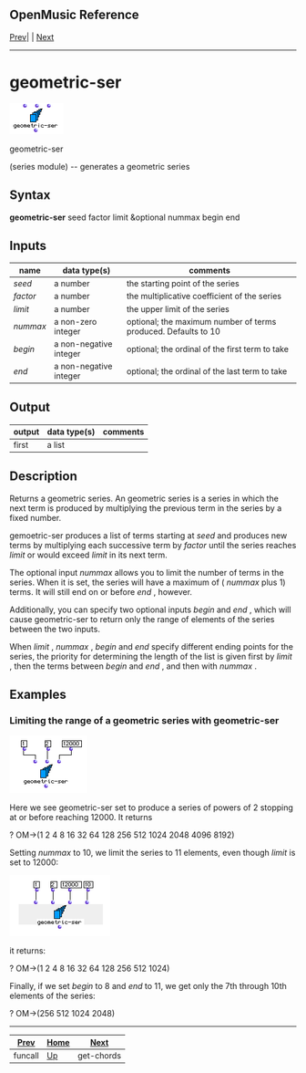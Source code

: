 OpenMusic Reference  
---  
[Prev](funcall)| | [Next](get-chords)  
  
* * *

# geometric-ser

![](figures/functions/series/geometric-ser.png)

  
  
geometric-ser  
  
(series module) \-- generates a geometric series  

## Syntax

   **geometric-ser**  seed factor limit &optional nummax begin end  

## Inputs

name| data type(s)| comments  
---|---|---  
  _seed_ |  a number| the starting point of the series  
  _factor_ |  a number| the multiplicative coefficient of the series  
  _limit_ |  a number| the upper limit of the series  
  _nummax_ |  a non-zero integer| optional; the maximum number of terms produced. Defaults to 10  
  _begin_ |  a non-negative integer| optional; the ordinal of the first term to take  
  _end_ |  a non-negative integer| optional; the ordinal of the last term to take  
  
## Output

output| data type(s)| comments  
---|---|---  
first| a list|  
  
## Description

Returns a geometric series. An geometric series is a series in which the next
term is produced by multiplying the previous term in the series by a fixed
number.

 gemoetric-ser  produces a list of terms starting at  _seed_  and produces new
terms by multiplying each successive term by  _factor_  until the series
reaches  _limit_  or would exceed  _limit_  in its next term.

The optional input  _nummax_  allows you to limit the number of terms in the
series. When it is set, the series will have a maximum of (  _nummax_  plus 1)
terms. It will still end on or before  _end_  , however.

Additionally, you can specify two optional inputs  _begin_  and  _end_  ,
which will cause  geometric-ser  to return only the range of elements of the
series between the two inputs.

When  _limit_  ,  _nummax_  ,  _begin_  and  _end_  specify different ending
points for the series, the priority for determining the length of the list is
given first by  _limit_  , then the terms between  _begin_  and  _end_  , and
then with  _nummax_ .

## Examples

### Limiting the range of a geometric series with  geometric-ser 

![](figures/functions/series/geometric-serEX1.png)

Here we see  geometric-ser  set to produce a series of powers of 2 stopping at
or before reaching 12000. It returns

 ? OM->(1 2 4 8 16 32 64 128 256 512 1024 2048 4096 8192) 

Setting  _nummax_  to 10, we limit the series to 11 elements, even though
 _limit_  is set to 12000:

![](figures/functions/series/geometric-serEX2.png)

it returns:

 ? OM->(1 2 4 8 16 32 64 128 256 512 1024) 

Finally, if we set  _begin_  to 8 and  _end_  to 11, we get only the 7th
through 10th elements of the series:

 ? OM->(256 512 1024 2048) 

* * *

[Prev](funcall)| [Home](index)| [Next](get-chords)  
---|---|---  
funcall| [Up](funcref.main)| get-chords

